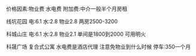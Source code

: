 价格因素:物业费 水电费 附加费:中介一般半个月房租 

线坑花园
电:6.1 水:2.8 物业2.8 两房2500-3200  


科城山庄
电:6.1 水:2.8 物业2.1  单间是1800到2000  可用明火

科晟广场 复合式公寓 水电费是酒店代理 注意免物业到什么时候 停车:350一个月
